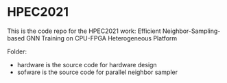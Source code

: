 # HPEC2021
This is the code repo for the HPEC2021 work: Efficient Neighbor-Sampling-based GNN Training on CPU-FPGA Heterogeneous Platform

Folder:
  - hardware is the source code for hardware design
  - sofware is the source code for parallel neighbor sampler
